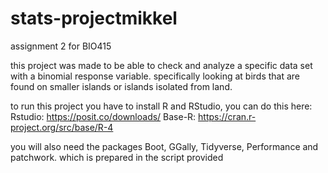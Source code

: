 # stats-projectmikkel
assignment 2 for BIO415

this project was made to be able to check and analyze a specific data set with a binomial response variable. specifically looking at birds that are found on smaller islands or islands isolated from land. 


to run this project you have to install R and RStudio, you can do this here:
Rstudio: https://posit.co/downloads/
Base-R: https://cran.r-project.org/src/base/R-4


you will also need the packages Boot, GGally, Tidyverse, Performance and patchwork. which is prepared in the script provided
